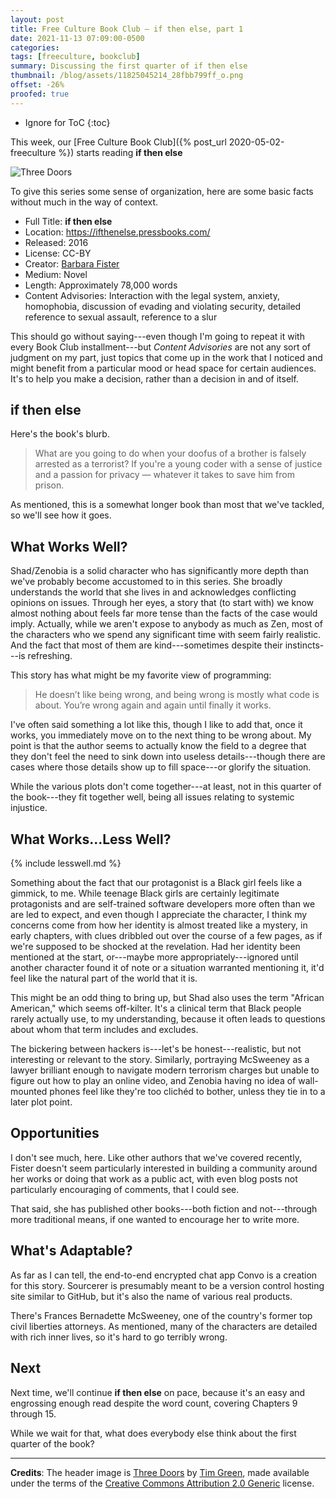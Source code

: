 ```yaml
---
layout: post
title: Free Culture Book Club — if then else, part 1
date: 2021-11-13 07:09:00-0500
categories:
tags: [freeculture, bookclub]
summary: Discussing the first quarter of if then else
thumbnail: /blog/assets/11825045214_28fbb799ff_o.png
offset: -26%
proofed: true
---
```


* Ignore for ToC
{:toc}

This week, our [Free Culture Book Club]({% post_url 2020-05-02-freeculture %}) starts reading **if then else**

![Three Doors](/blog/assets/11825045214_28fbb799ff_o.png "If, Then, and Else? Sure.")

To give this series some sense of organization, here are some basic facts without much in the way of context.

 * Full Title:  **if then else**
 * Location:  <https://ifthenelse.pressbooks.com/>
 * Released:  2016
 * License:  CC-BY
 * Creator:  [Barbara Fister](https://barbarafister.net/)
 * Medium:  Novel
 * Length:  Approximately 78,000 words
 * Content Advisories:  Interaction with the legal system, anxiety, homophobia, discussion of evading and violating security, detailed reference to sexual assault, reference to a slur

This should go without saying---even though I'm going to repeat it with every Book Club installment---but *Content Advisories* are not any sort of judgment on my part, just topics that come up in the work that I noticed and might benefit from a particular mood or head space for certain audiences.  It's to help you make a decision, rather than a decision in and of itself.

## if then else

Here's the book's blurb.

 > What are you going to do when your doofus of a brother is falsely arrested as a terrorist? If you're a young coder with a sense of justice and a passion for privacy — whatever it takes to save him from prison.

As mentioned, this is a somewhat longer book than most that we've tackled, so we'll see how it goes.

## What Works Well?

Shad/Zenobia is a solid character who has significantly more depth than we've probably become accustomed to in this series.  She broadly understands the world that she lives in and acknowledges conflicting opinions on issues.  Through her eyes, a story that (to start with) we know almost nothing about feels far more tense than the facts of the case would imply.  Actually, while we aren't expose to anybody as much as Zen, most of the characters who we spend any significant time with seem fairly realistic.  And the fact that most of them are kind---sometimes despite their instincts---is refreshing.

This story has what might be my favorite view of programming:

 > He doesn’t like being wrong, and being wrong is mostly what code is about.  You’re wrong again and again until finally it works.

I've often said something a lot like this, though I like to add that, once it works, you immediately move on to the next thing to be wrong about.  My point is that the author seems to actually know the field to a degree that they don't feel the need to sink down into useless details---though there are cases where those details show up to fill space---or glorify the situation.

While the various plots don't come together---at least, not in this quarter of the book---they fit together well, being all issues relating to systemic injustice.

## What Works...Less Well?

{% include lesswell.md %}

Something about the fact that our protagonist is a Black girl feels like a gimmick, to me.  While teenage Black girls are certainly legitimate protagonists and are self-trained software developers more often than we are led to expect, and even though I appreciate the character, I think my concerns come from how her identity is almost treated like a mystery, in early chapters, with clues dribbled out over the course of a few pages, as if we're supposed to be shocked at the revelation.  Had her identity been mentioned at the start, or---maybe more appropriately---ignored until another character found it of note or a situation warranted mentioning it, it'd feel like the natural part of the world that it is.

This might be an odd thing to bring up, but Shad also uses the term "African American," which seems off-kilter.  It's a clinical term that Black people rarely actually use, to my understanding, because it often leads to questions about whom that term includes and excludes.

The bickering between hackers is---let's be honest---realistic, but not interesting or relevant to the story.  Similarly, portraying McSweeney as a lawyer brilliant enough to navigate modern terrorism charges but unable to figure out how to play an online video, and Zenobia having no idea of wall-mounted phones feel like they're too clichéd to bother, unless they tie in to a later plot point.

## Opportunities

I don't see much, here.  Like other authors that we've covered recently, Fister doesn't seem particularly interested in building a community around her works or doing that work as a public act, with even blog posts not particularly encouraging of comments, that I could see.

That said, she has published other books---both fiction and not---through more traditional means, if one wanted to encourage her to write more.

## What's Adaptable?

As far as I can tell, the end-to-end encrypted chat app Convo is a creation for this story.  Sourcerer is presumably meant to be a version control hosting site similar to GitHub, but it's also the name of various real products.

There's Frances Bernadette McSweeney, one of the country's former top civil liberties attorneys.  As mentioned, many of the characters are detailed with rich inner lives, so it's hard to go terribly wrong.

## Next

Next time, we'll continue **if then else** on pace, because it's an easy and engrossing enough read despite the word count, covering Chapters 9 through 15.

While we wait for that, what does everybody else think about the first quarter of the book?

* * *

**Credits**:  The header image is [Three Doors](https://www.flickr.com/photos/atoach/11825045214/) by [Tim Green](https://www.flickr.com/photos/atoach/), made available under the terms of the [Creative Commons Attribution 2.0 Generic](https://creativecommons.org/licenses/by/2.0/) license.
